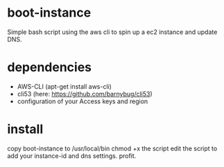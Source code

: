 # boot-instance

Simple bash script using the aws cli to spin up a ec2 instance and update DNS.

# dependencies
- AWS-CLI (apt-get install aws-cli)
- cli53 (here: https://github.com/barnybug/cli53)
- configuration of your Access keys and region

# install
copy boot-instance to /usr/local/bin
chmod +x the script
edit the script to add your instance-id and dns settings.
profit.

